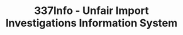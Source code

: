 ---
layout: default
bigquery: https://console.cloud.google.com/bigquery?p=patents-public-data&d=usitc_investigations&page=dataset&project=sheets-management-319211
citation: US International Trade Commission 337Info Unfair Import Investigations Information
  System
contributors: US International Trade Comission
cost: None
description: US International Trade Commission 337Info Unfair Import Investigations
  Information System contains data on investigations done under Section 337. Section
  337 declares the infringement of certain statutory intellectual property rights
  and other forms of unfair competition in import trade to be unlawful practices.
  Most Section 337 investigations involve allegations of patent or registered trademark
  infringement.
documentation: FAQ and tutorial available on the site
last_edit: Mon, 04 Apr 2022 19:10:40 GMT
location: https://pubapps2.usitc.gov/337external/
maintained_by: US International Trade Comission
schema_fields: '[''id'', ''scheduledEndDateEvidHear'', ''teoIdIssueDate'', ''trademarkNumbers'',
  ''respondent'', ''markmanHearing'', ''investigationType'', ''dateComplaintFiled'',
  ''targetDate'', ''gcAttorney'', ''ouiiParticipation'', ''startDateMarkmanHearing'',
  ''patentNumbers'', ''publication_number'', ''teoReliefGranted'', ''htsNumbers'',
  ''currentStatus'', ''investigationNo'', ''reportingRequirements'', ''actualEndDateEvidHear'',
  ''dateOfPublicationFrNotice'', ''aljAssigned'', ''teoProceedingInvolved'', ''invUnfairAct'',
  ''finalDetViolation'', ''internalRemand'', ''docketNo'', ''title'', ''investigationTermDate'',
  ''copyrightNumbers'', ''actualStartDateEvidHear'', ''patentNumber'', ''scheduledStartDateEvidHear'',
  ''cafcAppeals'', ''finalDetNoViolation'', ''teoIdDueDate'', ''currentActiveALJ'',
  ''dateCreated'', ''finalIdOnViolationDue'', ''finalIdOnViolationIssue'', ''complainant'',
  ''ouiiAttorney'', ''endDateMarkmanHearing'', ''lastUpdated'', ''issueDateOtherNonFinal'']'
shortname: unfair_import_investigations
tags:
- import
- legal
- trade
timeframe: 2008-2021 (prior to 2008 downloadable as a JSON file)
title: 337Info - Unfair Import Investigations Information System
uuid: 2721f5ec-e599-4890-9265-9706719fc71e
---